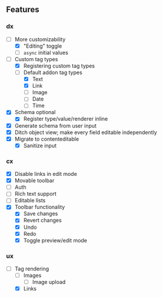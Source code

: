 ## Features

### dx

- [ ] More customizability
  - [x] "Editing" toggle
  - [ ] `async` initial values
- [ ] Custom tag types
  - [x] Registering custom tag types
  - [ ] Default addon tag types
    - [x] Text
    - [x] Link
    - [ ] Image
    - [ ] Date
    - [ ] Time
- [x] Schema optional
  - [x] Register type/value/renderer inline
- [x] Generate schema from user input
- [x] Ditch object view; make every field editable independently
- [x] Migrate to contenteditable
  - [x] Sanitize input

### cx

- [x] Disable links in edit mode
- [x] Movable toolbar
- [ ] Auth
- [ ] Rich text support
- [ ] Editable lists
- [x] Toolbar functionality
  - [x] Save changes
  - [x] Revert changes
  - [x] Undo
  - [x] Redo
  - [x] Toggle preview/edit mode

### ux

- [ ] Tag rendering
  - [ ] Images
    - [ ] Image upload
  - [x] Links
